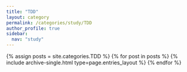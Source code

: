 ```yaml
---
title: "TDD"
layout: category
permalink: /categories/study/TDD
author_profile: true
sidebar:
  nav: "study"
---
```


{% assign posts = site.categories.TDD %}
{% for post in posts %} {% include archive-single.html type=page.entries_layout %} {% endfor %}
